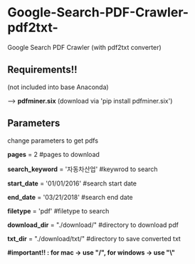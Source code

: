 # Google-Search-PDF-Crawler-pdf2txt-
Google Search PDF Crawler (with pdf2txt converter)

 

## Requirements!!
(not included into base Anaconda)

--> **pdfminer.six**    (download via 'pip install pdfminer.six')

 

 



 
## Parameters
change parameters to get pdfs

**pages** = 2                             #pages to download

**search_keyword** = '자동차산업'          #keywrod to search

**start_date** = '01/01/2016'               #search start date

**end_date** = '03/21/2018'                #search end date

**filetype** = 'pdf'                         #filetype to search

**download_dir** = "./download/"           #directory to download pdf               

**txt_dir** = "./download/txt/"          #directory to save converted txt         

**#important!! : for mac -> use "/", for windows -> use "\\"**

